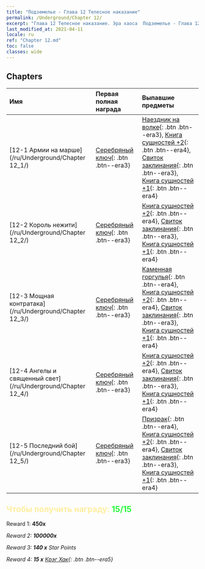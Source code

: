```yaml
---
title: "Подземелье - Глава 12 Телесное наказание"
permalink: /Underground/Chapter 12/
excerpt: "Глава 12 Телесное наказание. Эра хаоса  Подземелье - Глава 12. Телесное наказание"
last_modified_at: 2021-04-11
locale: ru
ref: "Chapter 12.md"
toc: false
classes: wide
---
```


## Chapters

  | Имя |  Первая полная награда | Выпавшие предметы |
  |:------------|:------------|:------------| 
  | [12-1 Армии на марше](/ru/Underground/Chapter 12_1/) | [Серебряный ключ](/ru/Items/con_693/){: .btn .btn--era3} | [Наездник на волке](/ru/Items/unt_218/){: .btn .btn--era3}, [Книга сущностей +2](/ru/Items/mat_53/){: .btn .btn--era4}, [Свиток заклинания](/ru/Items/con_694/){: .btn .btn--era3}, [Книга сущностей +1](/ru/Items/mat_46/){: .btn .btn--era4} |
  | [12-2 Король нежити](/ru/Underground/Chapter 12_2/) | [Серебряный ключ](/ru/Items/con_693/){: .btn .btn--era3} | [Книга сущностей +2](/ru/Items/mat_53/){: .btn .btn--era4}, [Свиток заклинания](/ru/Items/con_694/){: .btn .btn--era3}, [Книга сущностей +1](/ru/Items/mat_46/){: .btn .btn--era4} |
  | [12-3 Мощная контратака](/ru/Underground/Chapter 12_3/) | [Серебряный ключ](/ru/Items/con_693/){: .btn .btn--era3} | [Каменная горгулья](/ru/Items/unt_236/){: .btn .btn--era4}, [Книга сущностей +2](/ru/Items/mat_53/){: .btn .btn--era4}, [Свиток заклинания](/ru/Items/con_694/){: .btn .btn--era3}, [Книга сущностей +1](/ru/Items/mat_46/){: .btn .btn--era4} |
  | [12-4 Ангелы и священный свет](/ru/Underground/Chapter 12_4/) | [Серебряный ключ](/ru/Items/con_693/){: .btn .btn--era3} | [Книга сущностей +2](/ru/Items/mat_53/){: .btn .btn--era4}, [Свиток заклинания](/ru/Items/con_694/){: .btn .btn--era3}, [Книга сущностей +1](/ru/Items/mat_46/){: .btn .btn--era4} |
  | [12-5 Последний бой](/ru/Underground/Chapter 12_5/) | [Серебряный ключ](/ru/Items/con_693/){: .btn .btn--era3} | [Призрак](/ru/Items/unt_210/){: .btn .btn--era4}, [Книга сущностей +2](/ru/Items/mat_53/){: .btn .btn--era4}, [Свиток заклинания](/ru/Items/con_694/){: .btn .btn--era3}, [Книга сущностей +1](/ru/Items/mat_46/){: .btn .btn--era4} |


## <span style="color: #ffeea0">Чтобы получить награду: </span><span style="color: #27f73a">15/15</span>

 Reward 1:  **450x** <i class="fas fa-gem"/>

 Reward 2:  **100000x** <i class="fas fa-coins"/>

 Reward 3: **140 x** Star Points

 Reward 4: **15 x** [Крэг Хак](/ru/Items/her_375/){: .btn .btn--era5}

